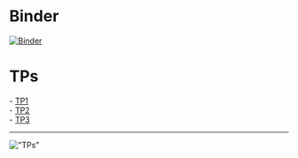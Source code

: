 # Binder
[![Binder](https://mybinder.org/badge_logo.svg)](https://mybinder.org/v2/gh/lindabouallegue/Analyse_Numerique/main)
<h1>TPs</h1>
- <a href="https://github.com/lindabouallegue/Analyse_Numerique/blob/main/TP1/TP1_E.ipynb">TP1</a></br>
- <a href="https://github.com/lindabouallegue/Analyse_Numerique/blob/main/TP2/TP2_E.ipynb">TP2</a></br>
- <a href="https://github.com/lindabouallegue/Analyse_Numerique/blob/main/TP3/TP3.ipynb">TP3</a>
<hr>


<img src=”Animation.gif” alt=”TPs” height=”200” width=”200”> </img>


